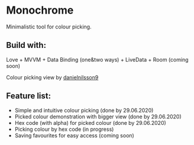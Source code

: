 # Monochrome
Minimalistic tool for colour picking.

## Build with:
Love + MVVM + Data Binding (one&two ways) + LiveData + Room (coming soon) 

Colour picking view by [danielnilsson9](https://github.com/danielnilsson9/color-picker-view)

## Feature list: 
* Simple and intuitive colour picking (done by 29.06.2020)
* Picked colour demonstration with bigger view (done by 29.06.2020)
* Hex code (with alpha) for picked colour (done by 29.06.2020)
* Picking colour by hex code (in progress)
* Saving favourites for easy access (coming soon)
